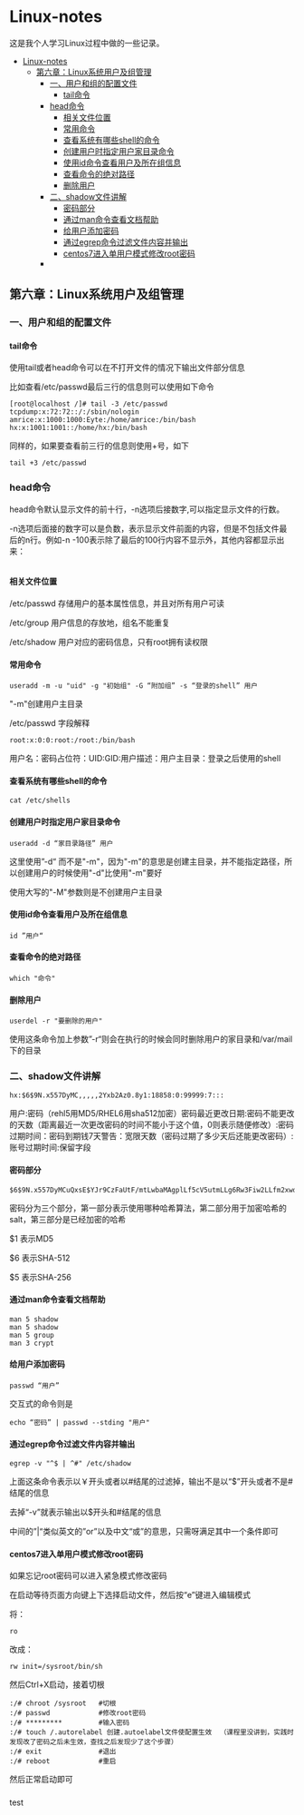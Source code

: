# Linux-notes

这是我个人学习Linux过程中做的一些记录。

- [Linux-notes](#linux-notes)
  - [第六章：Linux系统用户及组管理](#第六章linux系统用户及组管理)
    - [一、用户和组的配置文件](#一用户和组的配置文件)
      - [tail命令](#tail命令)
    - [head命令](#head命令)
      - [相关文件位置](#相关文件位置)
      - [常用命令](#常用命令)
      - [查看系统有哪些shell的命令](#查看系统有哪些shell的命令)
      - [创建用户时指定用户家目录命令](#创建用户时指定用户家目录命令)
      - [使用id命令查看用户及所在组信息](#使用id命令查看用户及所在组信息)
      - [查看命令的绝对路径](#查看命令的绝对路径)
      - [删除用户](#删除用户)
    - [二、shadow文件讲解](#二shadow文件讲解)
      - [密码部分](#密码部分)
      - [通过man命令查看文档帮助](#通过man命令查看文档帮助)
      - [给用户添加密码](#给用户添加密码)
      - [通过egrep命令过滤文件内容并输出](#通过egrep命令过滤文件内容并输出)
      - [centos7进入单用户模式修改root密码](#centos7进入单用户模式修改root密码)
    - [](#)

## 第六章：Linux系统用户及组管理

### 一、用户和组的配置文件

#### tail命令

使用tail或者head命令可以在不打开文件的情况下输出文件部分信息

比如查看/etc/passwd最后三行的信息则可以使用如下命令

```shell
[root@localhost /]# tail -3 /etc/passwd
tcpdump:x:72:72::/:/sbin/nologin
amrice:x:1000:1000:Eyte:/home/amrice:/bin/bash
hx:x:1001:1001::/home/hx:/bin/bash
```

同样的，如果要查看前三行的信息则使用+号，如下

```shell
tail +3 /etc/passwd
```

### head命令

head命令默认显示文件的前十行，-n选项后接数字,可以指定显示文件的行数。

-n选项后面接的数字可以是负数，表示显示文件前面的内容，但是不包括文件最后的n行。例如-n -100表示除了最后的100行内容不显示外，其他内容都显示出来：

```

```



#### 相关文件位置

/etc/passwd 存储用户的基本属性信息，并且对所有用户可读

/etc/group 用户信息的存放地，组名不能重复

/etc/shadow 用户对应的密码信息，只有root拥有读权限

#### 常用命令

```
useradd -m -u "uid" -g "初始组" -G “附加组” -s “登录的shell” 用户
```

"-m"创建用户主目录 

/etc/passwd 字段解释

```
root:x:0:0:root:/root:/bin/bash
```

用户名：密码占位符：UID:GID:用户描述：用户主目录：登录之后使用的shell

#### 查看系统有哪些shell的命令

```
cat /etc/shells
```

#### 创建用户时指定用户家目录命令

``` 
useradd -d “家目录路径” 用户
```

这里使用”-d“ 而不是"-m"，因为"-m"的意思是创建主目录，并不能指定路径，所以创建用户的时候使用"-d"比使用"-m"要好

使用大写的"-M"参数则是不创建用户主目录

#### 使用id命令查看用户及所在组信息

```
id ”用户“
```

#### 查看命令的绝对路径

``` 
which "命令"
```

#### 删除用户

```
userdel -r "要删除的用户"
```

使用这条命令加上参数”-r“则会在执行的时候会同时删除用户的家目录和/var/mail下的目录

### 二、shadow文件讲解

```shell
hx:$6$9N.x557DyMC,,,,,2Yxb2Az0.8y1:18858:0:99999:7:::
```

用户:密码（rehl5用MD5/RHEL6用sha512加密）密码最近更改日期:密码不能更改的天数（距离最近一次更改密码的时间不能小于这个值，0则表示随便修改）:密码过期时间：密码到期钱7天警告：宽限天数（密码过期了多少天后还能更改密码）:账号过期时间:保留字段

#### 密码部分

```
$6$9N.x557DyMCuQxsE$YJr9CzFaUtF/mtLwbaMAgplLf5cV5utmLLg6Rw3Fiw2LLfm2xwdCrXaZkYozPs6pKfQq6EVCpF2Yxb2Az0.8y1
```

密码分为三个部分，第一部分表示使用哪种哈希算法，第二部分用于加密哈希的salt，第三部分是已经加密的哈希

$1 表示MD5

$6 表示SHA-512

$5 表示SHA-256

#### 通过man命令查看文档帮助

```shell
man 5 shadow
man 5 shadow
man 5 group
man 3 crypt
```

#### 给用户添加密码

```
passwd “用户”
```

交互式的命令则是

```
echo “密码” | passwd --stding "用户"
```

#### 通过egrep命令过滤文件内容并输出

```
egrep -v "^$ | ^#" /etc/shadow
```

上面这条命令表示以￥开头或者以#结尾的过滤掉，输出不是以“$”开头或者不是#结尾的信息

去掉“-v”就表示输出以$开头和#结尾的信息

中间的”|“类似英文的”or”以及中文“或”的意思，只需呀满足其中一个条件即可

#### centos7进入单用户模式修改root密码

如果忘记root密码可以进入紧急模式修改密码

在启动等待页面方向键上下选择启动文件，然后按“e”键进入编辑模式

将：

```
ro
```

改成：

```
rw init=/sysroot/bin/sh
```

然后Ctrl+X启动，接着切根

```
:/# chroot /sysroot   #切根
:/# passwd            #修改root密码
:/# *********         #输入密码
:/# touch /.autorelabel 创建.autoelabel文件使配置生效  （课程里没讲到，实践时发现改了密码之后未生效，查找之后发现少了这个步骤）
:/# exit              #退出
:/# reboot            #重启
```

然后正常启动即可

### 

test